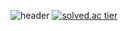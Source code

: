 ![header](https://capsule-render.vercel.app/api?type=slice&color=gradient&text=%20Habaek%20%20&height=200&fontSize=100)
[![solved.ac tier](http://mazassumnida.wtf/api/v2/generate_badge?boj={hazo})](https://solved.ac/{hazo})
